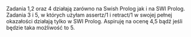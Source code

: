 Zadania 1,2 oraz 4 działają zarówno na Swish Prolog jak i na SWI Prolog.
Zadania 3 i 5, w których użyłam assertz/1 i retract/1 w swojej pełnej okazałości działają tylko w SWI Prolog.
Aspiruję na ocenę 4,5 bądź jeśli będzie taka możliwość to 5. 
